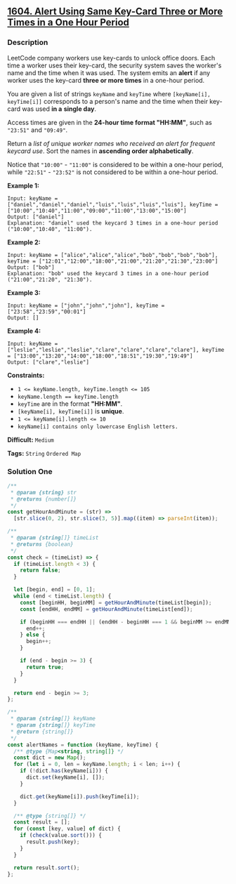 ## [1604. Alert Using Same Key-Card Three or More Times in a One Hour Period](https://leetcode.com/problems/alert-using-same-key-card-three-or-more-times-in-a-one-hour-period/)

### Description

LeetCode company workers use key-cards to unlock office doors. Each time a worker uses their key-card, the security system saves the worker's name and the time when it was used. The system emits an **alert** if any worker uses the key-card **three or more times** in a one-hour period.

You are given a list of strings `keyName` and `keyTime` where `[keyName[i], keyTime[i]]` corresponds to a person's name and the time when their key-card was used **in a** **single day**.

Access times are given in the **24-hour time format "HH:MM"**, such as `"23:51"` and `"09:49"`.

Return a _list of unique worker names who received an alert for frequent keycard use_. Sort the names in **ascending order alphabetically**.

Notice that `"10:00"` - `"11:00"` is considered to be within a one-hour period, while `"22:51"` - `"23:52"` is not considered to be within a one-hour period.

**Example 1:**

```
Input: keyName = ["daniel","daniel","daniel","luis","luis","luis","luis"], keyTime = ["10:00","10:40","11:00","09:00","11:00","13:00","15:00"]
Output: ["daniel"]
Explanation: "daniel" used the keycard 3 times in a one-hour period ("10:00","10:40", "11:00").
```

**Example 2:**

```
Input: keyName = ["alice","alice","alice","bob","bob","bob","bob"], keyTime = ["12:01","12:00","18:00","21:00","21:20","21:30","23:00"]
Output: ["bob"]
Explanation: "bob" used the keycard 3 times in a one-hour period ("21:00","21:20", "21:30").
```

**Example 3:**

```
Input: keyName = ["john","john","john"], keyTime = ["23:58","23:59","00:01"]
Output: []
```

**Example 4:**

```
Input: keyName = ["leslie","leslie","leslie","clare","clare","clare","clare"], keyTime = ["13:00","13:20","14:00","18:00","18:51","19:30","19:49"]
Output: ["clare","leslie"]
```

**Constraints:**

- `1 <= keyName.length, keyTime.length <= 105`
- `keyName.length == keyTime.length`
- `keyTime` are in the format **"HH:MM"**.
- `[keyName[i], keyTime[i]]` is **unique**.
- `1 <= keyName[i].length <= 10`
- `keyName[i] contains only lowercase English letters.`

**Difficult:** `Medium`

**Tags:** `String` `Ordered Map`

### Solution One

```javascript
/**
 * @param {string} str
 * @returns {number[]}
 */
const getHourAndMinute = (str) =>
  [str.slice(0, 2), str.slice(3, 5)].map((item) => parseInt(item));

/**
 * @param {string[]} timeList
 * @returns {boolean}
 */
const check = (timeList) => {
  if (timeList.length < 3) {
    return false;
  }

  let [begin, end] = [0, 1];
  while (end < timeList.length) {
    const [beginHH, beginMM] = getHourAndMinute(timeList[begin]);
    const [endHH, endMM] = getHourAndMinute(timeList[end]);

    if (beginHH === endHH || (endHH - beginHH === 1 && beginMM >= endMM)) {
      end++;
    } else {
      begin++;
    }

    if (end - begin >= 3) {
      return true;
    }
  }

  return end - begin >= 3;
};

/**
 * @param {string[]} keyName
 * @param {string[]} keyTime
 * @return {string[]}
 */
const alertNames = function (keyName, keyTime) {
  /** @type {Map<string, string[]} */
  const dict = new Map();
  for (let i = 0, len = keyName.length; i < len; i++) {
    if (!dict.has(keyName[i])) {
      dict.set(keyName[i], []);
    }

    dict.get(keyName[i]).push(keyTime[i]);
  }

  /** @type {string[]} */
  const result = [];
  for (const [key, value] of dict) {
    if (check(value.sort())) {
      result.push(key);
    }
  }

  return result.sort();
};
```

